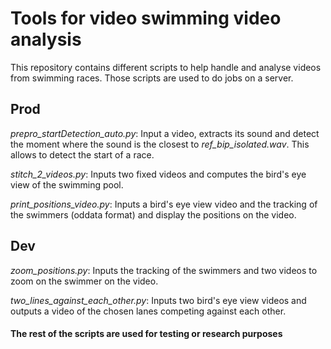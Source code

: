# Tools for video swimming video analysis

This repository contains different scripts to help handle and analyse videos from swimming races. Those scripts are used to do jobs on a server. 

## Prod

*prepro_startDetection_auto.py*: Input a video, extracts its sound and detect the moment where the sound is the closest to *ref_bip_isolated.wav*. 
This allows to detect the start of a race. 

*stitch_2_videos.py*: Inputs two fixed videos and computes the bird's eye view of the swimming pool.

*print_positions_video.py*: Inputs a bird's eye view video and the tracking of the swimmers (oddata format) and display the positions on the video.

## Dev 

*zoom_positions.py*: Inputs the tracking of the swimmers and two videos to zoom on the swimmer on the video.

*two_lines_against_each_other.py*: Inputs two bird's eye view videos and outputs a video of the chosen lanes competing against each other.

#### The rest of the scripts are used for testing or research purposes
